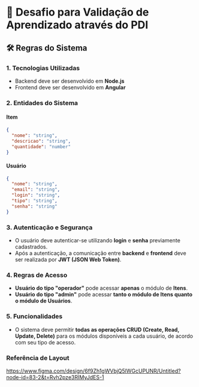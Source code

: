 # 📌 Desafio para Validação de Aprendizado através do PDI  

## 🛠️ Regras do Sistema  

### 1. Tecnologias Utilizadas  
- Backend deve ser desenvolvido em **Node.js**  
- Frontend deve ser desenvolvido em **Angular**  

### 2. Entidades do Sistema  
#### **Item**  
```json
{
  "nome": "string",
  "descricao": "string",
  "quantidade": "number"
}
```

#### **Usuário**  
```json
{
  "nome": "string",
  "email": "string",
  "login": "string",
  "tipo": "string",
  "senha": "string"
}
```
### 3. Autenticação e Segurança
- O usuário deve autenticar-se utilizando **login** e **senha** previamente cadastrados.  
- Após a autenticação, a comunicação entre **backend** e **frontend** deve ser realizada por **JWT (JSON Web Token)**.

### 4. Regras de Acesso
- **Usuário do tipo "operador"** pode acessar **apenas** o módulo de **Itens**.  
- **Usuário do tipo "admin"** pode acessar **tanto o módulo de Itens quanto o módulo de Usuários**.  

### 5. Funcionalidades
- O sistema deve permitir **todas as operações CRUD (Create, Read, Update, Delete)** para os módulos disponíveis a cada usuário, de acordo com seu tipo de acesso.  

### Referência de Layout
https://www.figma.com/design/6f9Zh1gWVbjQ5lWGcUPUNR/Untitled?node-id=83-2&t=Rvh2pze3RIMyJdES-1

